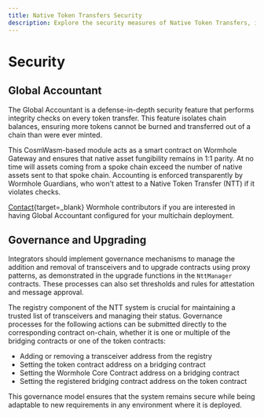 ```yaml
---
title: Native Token Transfers Security
description: Explore the security measures of Native Token Transfers, including the Global Accountant and governance strategies for seamless token safety.
---
```


# Security

## Global Accountant

The Global Accountant is a defense-in-depth security feature that performs integrity checks on every token transfer. This feature isolates chain balances, ensuring more tokens cannot be burned and transferred out of a chain than were ever minted.

This CosmWasm-based module acts as a smart contract on Wormhole Gateway and ensures that native asset fungibility remains in 1:1 parity. At no time will assets coming from a spoke chain exceed the number of native assets sent to that spoke chain. Accounting is enforced transparently by Wormhole Guardians, who won't attest to a Native Token Transfer (NTT) if it violates checks.

[Contact](https://discord.com/invite/wormholecrypto){target=\_blank} Wormhole contributors if you are interested in having Global Accountant configured for your multichain deployment.

## Governance and Upgrading

Integrators should implement governance mechanisms to manage the addition and removal of transceivers and to upgrade contracts using proxy patterns, as demonstrated in the upgrade functions in the `NttManager` contracts. These processes can also set thresholds and rules for attestation and message approval.

The registry component of the NTT system is crucial for maintaining a trusted list of transceivers and managing their status. Governance processes for the following actions can be submitted directly to the corresponding contract on-chain, whether it is one or multiple of the bridging contracts or one of the token contracts:

- Adding or removing a transceiver address from the registry
- Setting the token contract address on a bridging contract
- Setting the Wormhole Core Contract address on a bridging contract
- Setting the registered bridging contract address on the token contract

This governance model ensures that the system remains secure while being adaptable to new requirements in any environment where it is deployed.


